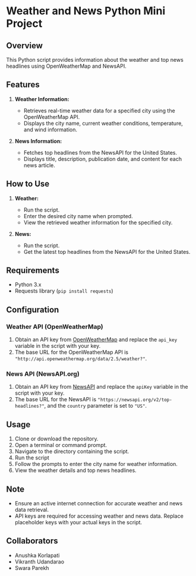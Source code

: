 
# Weather and News Python Mini Project

## Overview

This Python script provides information about the weather and top news headlines using OpenWeatherMap and NewsAPI.

## Features

1. **Weather Information:**
   - Retrieves real-time weather data for a specified city using the OpenWeatherMap API.
   - Displays the city name, current weather conditions, temperature, and wind information.

2. **News Information:**
   - Fetches top headlines from the NewsAPI for the United States.
   - Displays title, description, publication date, and content for each news article.

## How to Use

1. **Weather:**
   - Run the script.
   - Enter the desired city name when prompted.
   - View the retrieved weather information for the specified city.

2. **News:**
   - Run the script.
   - Get the latest top headlines from the NewsAPI for the United States.

## Requirements

- Python 3.x
- Requests library (`pip install requests`)

## Configuration

### Weather API (OpenWeatherMap)

1. Obtain an API key from [OpenWeatherMap](https://openweathermap.org/) and replace the `api_key` variable in the script with your key.
2. The base URL for the OpenWeatherMap API is `"http://api.openweathermap.org/data/2.5/weather?"`.

### News API (NewsAPI.org)

1. Obtain an API key from [NewsAPI](https://newsapi.org/) and replace the `apiKey` variable in the script with your key.
2. The base URL for the NewsAPI is `"https://newsapi.org/v2/top-headlines?"`, and the `country` parameter is set to `"US"`.

## Usage

1. Clone or download the repository.
2. Open a terminal or command prompt.
3. Navigate to the directory containing the script.
4. Run the script
5. Follow the prompts to enter the city name for weather information.
6. View the weather details and top news headlines.

## Note

- Ensure an active internet connection for accurate weather and news data retrieval.
- API keys are required for accessing weather and news data. Replace placeholder keys with your actual keys in the script.

## Collaborators

- Anushka Korlapati
- Vikranth Udandarao
- Swara Parekh

